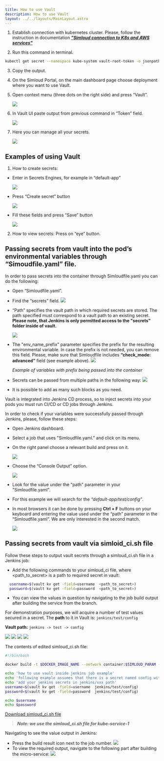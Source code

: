 ```yaml
---
title: How to use Vault
description: How to use Vault
layout: ../../layouts/MainLayout.astro
---
```



 1. Establish connection with kubernetes cluster. Please, follow the instruction in documentation [**_"Simloud connection to K8s and AWS services"_**](/en/connect-to-k8s-aws)

2. Run this command in terminal.
```sh
kubectl get secret --namespace kube-system vault-root-token -o jsonpath="{.data.root_token}" | base64 -d ; echo
```
3. Copy the output.
4. On the Simloud Portal, on the main dashboard page choose deployment where you want to use Vault.
5. Open context menu (three dots on the right side) and press “Vault”.

   ![](/img/onboarding/how-to-use-vault/1.png)

6. In Vault UI paste output from previous command in “Token” field.

   ![](/img/onboarding/how-to-use-vault/image3.jpg)

7. Here you can manage all your secrets.

   ![](/img/onboarding/how-to-use-vault/image4.jpg)

## Examples of using Vault

1. How to create secrets:

- Enter in Secrets Engines, for example in “default-app”

  ![](/img/onboarding/how-to-use-vault/image5.jpg)

- Press “Create secret” button

  ![](/img/onboarding/how-to-use-vault/image6.jpg)

- Fill these fields and press “Save” button

  ![](/img/onboarding/how-to-use-vault/image7.png)

2. How to view secrets: Press on “eye” button.

## Passing secrets from vault into the pod’s environmental variables through “Simoudfile.yaml” file.

In order to pass secrets into the container through Simloudfile.yaml you can do the following:

- Open “Simloudfile.yaml”.

- Find the “secrets” field.
  ![](/img/onboarding/how-to-use-vault/img23.png)

- “Path” specifies the vault path in which required secrets are stored. The path specified must correspond to a vault path to an existing secret. **Please note, that Jenkins is only permitted access to the "secrets" folder inside of vault.**

  ![](/img/onboarding/how-to-use-vault/img24.png)

- The "env_name_prefix" parameter specifies the prefix for the resulting environmental variable. In case the prefix is not needed, you can remove this field. Please, make sure that Simloudfile includes **“check_mode: advanced”** field (see example above).
  ![](/img/onboarding/how-to-use-vault/image10.png) 

  _Example of variables with prefix being passed into the container_

- Secrets can be passed from multiple paths in the following way:
  ![](/img/onboarding/how-to-use-vault/image12.png)

- It is possible to add as many such blocks as you need. 

Vault is integrated into Jenkins CD process, so to inject secrets into your pods you must run CI/CD or CD jobs through Jenkins.

In order to check if your variables were successfully passed through Jenkins, please, follow these steps:

- Open Jenkins dashboard.

- Select a job that uses "Simloudfile.yaml." and click on its menu.

- On the right panel choose a relevant build and press on it.

  ![](/img/onboarding/how-to-use-vault/image13.png)

- Choose the “Console Output” option.

  ![](/img/onboarding/how-to-use-vault/image14.png)

- Look for the value under the "path" parameter in your "Simloudfile.yaml".

- For this example we will search for the _“default-app/test/config”_.

- In most browsers it can be done by pressing **Ctrl + F** buttons on your keyboard and entering the value used under the “path” parameter in the “Simloudfile.yaml”. We are only interested in the second match.

  ![](/img/onboarding/how-to-use-vault/image15.png)


## Passing secrets from vault via simloid_ci.sh file

Follow these steps to output vault secrets through a simloud_ci.sh file in a Jenkins job:
-  Add the following commands to your simloud_ci file, where <path_to_secret> is a path to required secret in vault:
```sh
  username=$(vault kv get -field=username  <path_to_secret>)
  password=$(vault kv get -field=password  <path_to_secret>)
```

- You can view the values in question by navigating to the job build output after building the service from the branch.

For demonstration purposes, we will acquire a number of test values secured in a secret. The **path** to it in Vault is: ``jenkins/test/config``

**Vault path:** `jenkins -> test -> config`

![](/img/onboarding/how-to-use-vault/img17.png)
![](/img/onboarding/how-to-use-vault/img18.png)
![](/img/onboarding/how-to-use-vault/img19.png)
![](/img/onboarding/how-to-use-vault/img20.png)

The contents of edited simloud_ci.sh file:
```sh
#!/bin/bash

docker build -t $DOCKER_IMAGE_NAME --network container:$SIMLOUD_PARAM -f Dockerfile .

echo 'how to use vault inside jenkins job example'
echo 'following example assumes that there is a secret named config with fields username and password in jenkins/test vault path'
echo 'add your jenkins secrets in jenkins/xxx path'
username=$(vault kv get -field=username  jenkins/test/config)
password=$(vault kv get -field=password  jenkins/test/config)

echo $username
echo $password

```

[Download simloud_ci.sh file](/files/simloud_ci.sh)

>**_Note: we use the simloud_ci.sh file for kube-service-1_**

Navigating to see the value output in Jenkins:
- Press the build result icon next to the job number.
  ![](/img/onboarding/how-to-use-vault/img21.png)
- To view the required output, navigate to the following part after building the micro-service:
  ![](/img/onboarding/how-to-use-vault/img22.png)


